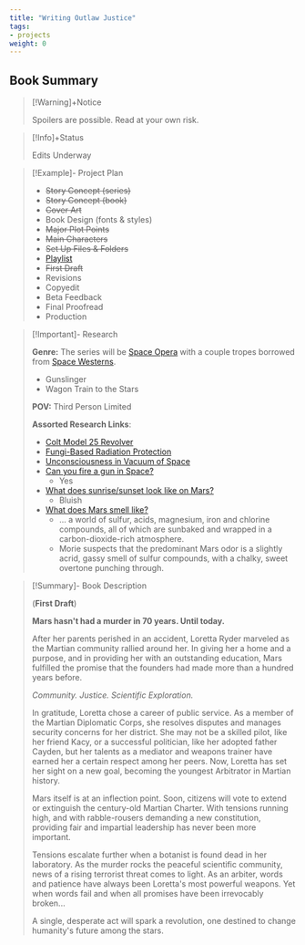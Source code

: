 ```yaml
---
title: "Writing Outlaw Justice"
tags:
- projects
weight: 0
---
```


## Book Summary

>[!Warning]+Notice
>
> Spoilers are possible. Read at your own risk.


> [!Info]+Status
>
>Edits Underway
> 

>[!Example]- Project Plan
> 
> * ~~Story Concept (series)~~
> * ~~Story Concept (book)~~
> * ~~Cover Art~~
> * Book Design (fonts & styles)
> * ~~Major Plot Points~~
> * ~~Main Characters~~
> * ~~Set Up Files & Folders~~
> * [Playlist](/notes/space-opera-playlist.md)
> * ~~First Draft~~
> * Revisions
> * Copyedit
> * Beta Feedback
> * Final Proofread
> * Production


>[!Important]- Research
>
>
>**Genre:** The series will be [Space Opera](https://tvtropes.org/pmwiki/pmwiki.php/Main/SpaceOpera) with a couple tropes borrowed from [Space Westerns](https://tvtropes.org/pmwiki/pmwiki.php/Main/SpaceWestern).
> * Gunslinger
> * Wagon Train to the Stars
>
>**POV:** Third Person Limited
>
>**Assorted Research Links**:
> * [Colt Model 25 Revolver](https://www.smith-wesson.com/product/model-25)  
> * [Fungi-Based Radiation Protection](https://www.biorxiv.org/content/10.1101/2020.07.16.205534v6)  
> * [Unconsciousness in Vacuum of Space](http://www.todayifoundout.com/index.php/2012/06/you-can-survive-being-exposed-to-the-near-vacuum-of-space-for-about-90-seconds-with-no-longterm-damage/) 
> * [Can you fire a gun in Space?](https://www.sciencefocus.com/space/can-you-fire-a-gun-in-space/) 
> 	* Yes
> * [What does sunrise/sunset look like on Mars?](https://solarsystem.nasa.gov/news/925/what-does-a-sunrise-sunset-look-like-on-mars/)
> 	* Bluish
> * [What does Mars smell like?](https://www.scientificamerican.com/article/what-does-mars-smell-like/)
> 	* ... a world of sulfur, acids, magnesium, iron and chlorine compounds, all of which are sunbaked and wrapped in a carbon-dioxide-rich atmosphere.
> 	* Morie suspects that the predominant Mars odor is a slightly acrid, gassy smell of sulfur compounds, with a chalky, sweet overtone punching through.
>


>[!Summary]- Book Description
> 
> (**First Draft**)
>
> **Mars hasn't had a murder in 70 years. Until today.**  
>
>After her parents perished in an accident, Loretta Ryder marveled as the Martian community rallied around her. In giving her a home and a purpose, and in providing her with an outstanding education, Mars fulfilled the promise that the founders had made more than a hundred years before.
>
>*Community. Justice. Scientific Exploration.*
>
>In gratitude, Loretta chose a career of public service. As a member of the Martian Diplomatic Corps, she resolves disputes and manages security concerns for her district. She may not be a skilled pilot, like her friend Kacy, or a successful politician, like her adopted father Cayden, but her talents as a mediator and weapons trainer have earned her a certain respect among her peers. Now, Loretta has set her sight on a new goal, becoming the youngest Arbitrator in Martian history.
>
>Mars itself is at an inflection point. Soon, citizens will vote to extend or extinguish the century-old Martian Charter. With tensions running high, and with rabble-rousers demanding a new constitution, providing fair and impartial leadership has never been more important.
>
> Tensions escalate further when a botanist is found dead in her laboratory. As the murder rocks the peaceful scientific community, news of a rising terrorist threat comes to light. As an arbiter, words and patience have always been Loretta's most powerful weapons. Yet when words fail and when all promises have been irrevocably broken...
>
> A single, desperate act will spark a revolution, one destined to change humanity's future among the stars.
> 



